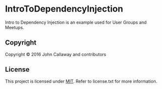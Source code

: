 # IntroToDependencyInjection

Intro to Dependency Injection is an example used for User Groups and Meetups.

## Copyright

Copyright © 2016 John Callaway and contributors

## License

This project is licensed under [MIT](http://www.opensource.org/licenses/mit-license.php "Read more about the MIT license form"). Refer to license.txt for more information.
